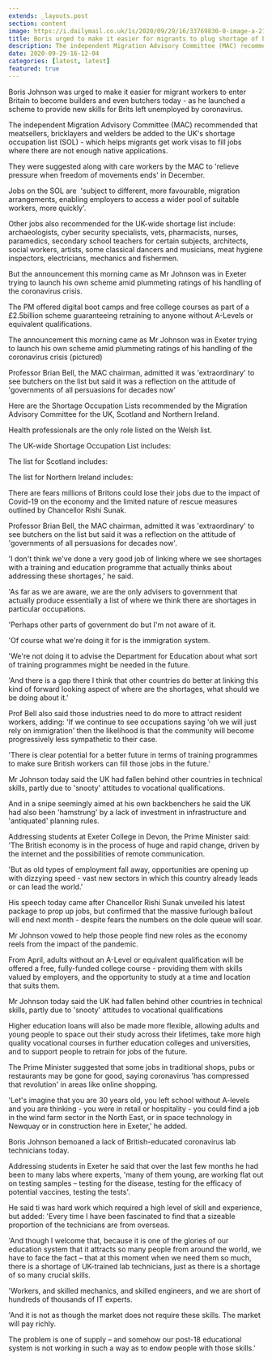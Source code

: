 ```yaml
---
extends: _layouts.post
section: content
image: https://i.dailymail.co.uk/1s/2020/09/29/16/33769830-0-image-a-21_1601391858274.jpg 
title: Boris urged to make it easier for migrants to plug shortage of bricklayers, welders and BUTCHERS 
description: The independent Migration Advisory Committee (MAC) recommended they be added to the shortage occupation list (SOL) - which helps migrants get work visas to fill certain jobs. 
date: 2020-09-29-16-12-04 
categories: [latest, latest] 
featured: true 
--- 
```

Boris Johnson was urged to make it easier for migrant workers to enter Britain to become builders and even butchers today - as he launched a scheme to provide new skills for Brits left unemployed by coronavirus.

The independent Migration Advisory Committee (MAC) recommended that meatsellers, bricklayers and welders be added to the UK's shortage occupation list (SOL) - which helps migrants get work visas to fill jobs where there are not enough native applications.

They were suggested along with care workers by the MAC to 'relieve pressure when freedom of movements ends' in December.

Jobs on the SOL are  'subject to different, more favourable, migration arrangements, enabling employers to access a wider pool of suitable workers, more quickly'. 

Other jobs also recommended for the UK-wide shortage list include: archaeologists, cyber security specialists, vets, pharmacists, nurses, paramedics, secondary school teachers for certain subjects, architects, social workers, artists, some classical dancers and musicians, meat hygiene inspectors, electricians, mechanics and fishermen. 

But the announcement this morning came as Mr Johnson was in Exeter trying to launch his own scheme amid plummeting ratings of his handling of the coronavirus crisis.

The PM offered digital boot camps and free college courses as part of a £2.5billion scheme guaranteeing retraining to anyone without A-Levels or equivalent qualifications. 

The announcement this morning came as Mr Johnson was in Exeter trying to launch his own scheme amid plummeting ratings of his handling of the coronavirus crisis (pictured)

Professor Brian Bell, the MAC chairman, admitted it was 'extraordinary' to see butchers on the list but said it was a reflection on the attitude of 'governments of all persuasions for decades now'

Here are the Shortage Occupation Lists recommended by the Migration Advisory Committee for the UK, Scotland and Northern Ireland.

Health professionals are the only role listed on the Welsh list.

The UK-wide Shortage Occupation List includes:

The list for Scotland includes:

The list for Northern Ireland includes:

There are fears millions of Britons could lose their jobs due to the impact of Covid-19 on the economy and the limited nature of rescue measures outlined by Chancellor Rishi Sunak. 

Professor Brian Bell, the MAC chairman, admitted it was 'extraordinary' to see butchers on the list but said it was a reflection on the attitude of 'governments of all persuasions for decades now'.

'I don't think we've done a very good job of linking where we see shortages with a training and education programme that actually thinks about addressing these shortages,' he said.

'As far as we are aware, we are the only advisers to government that actually produce essentially a list of where we think there are shortages in particular occupations.

'Perhaps other parts of government do but I'm not aware of it.

'Of course what we're doing it for is the immigration system.

'We're not doing it to advise the Department for Education about what sort of training programmes might be needed in the future.

'And there is a gap there I think that other countries do better at linking this kind of forward looking aspect of where are the shortages, what should we be doing about it.'

Prof Bell also said those industries need to do more to attract resident workers, adding: 'If we continue to see occupations saying 'oh we will just rely on immigration' then the likelihood is that the community will become progressively less sympathetic to their case.

'There is clear potential for a better future in terms of training programmes to make sure British workers can fill those jobs in the future.' 

Mr Johnson today said the UK had fallen behind other countries in technical skills, partly due to 'snooty' attitudes to vocational qualifications.

And in a snipe seemingly aimed at his own backbenchers he said the UK had also been 'hamstrung' by a lack of investment in infrastructure and 'antiquated' planning rules.

Addressing students at Exeter College in Devon, the Prime Minister said: 'The British economy is in the process of huge and rapid change, driven by the internet and the possibilities of remote communication.

'But as old types of employment fall away, opportunities are opening up with dizzying speed - vast new sectors in which this country already leads or can lead the world.'

His speech today came after Chancellor Rishi Sunak unveiled his latest package to prop up jobs, but confirmed that the massive furlough bailout will end next month - despite fears the numbers on the dole queue will soar.

Mr Johnson vowed to help those people find new roles as the economy reels from the impact of the pandemic.

From April, adults without an A-Level or equivalent qualification will be offered a free, fully-funded college course - providing them with skills valued by employers, and the opportunity to study at a time and location that suits them. 

Mr Johnson today said the UK had fallen behind other countries in technical skills, partly due to 'snooty' attitudes to vocational qualifications

Higher education loans will also be made more flexible, allowing adults and young people to space out their study across their lifetimes, take more high quality vocational courses in further education colleges and universities, and to support people to retrain for jobs of the future.

The Prime Minister suggested that some jobs in traditional shops, pubs or restaurants may be gone for good, saying coronavirus 'has compressed that revolution' in areas like online shopping.

'Let's imagine that you are 30 years old, you left school without A-levels and you are thinking - you were in retail or hospitality - you could find a job in the wind farm sector in the North East, or in space technology in Newquay or in construction here in Exeter,' he added.

Boris Johnson bemoaned a lack of British-educated coronavirus lab technicians today.

Addressing students in Exeter he said that over the last few months he had been to many labs where experts, 'many of them young, are working flat out on testing samples – testing for the disease, testing for the efficacy of potential vaccines, testing the tests'.

He said ti was hard work which required a high level of skill and experience, but added: 'Every time I have been fascinated to find that a sizeable proportion of the technicians are from overseas.

'And though I welcome that, because it is one of the glories of our education system that it attracts so many people from around the world, we have to face the fact – that at this moment when we need them so much, there is a shortage of UK-trained lab technicians, just as there is a shortage of so many crucial skills.

'Workers, and skilled mechanics, and skilled engineers, and we are short of hundreds of thousands of IT experts.

'And it is not as though the market does not require these skills. The market will pay richly.

The problem is one of supply – and somehow our post-18 educational system is not working in such a way as to endow people with those skills.'


